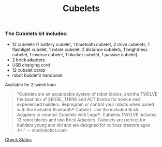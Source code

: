 ﻿---
layout: post
title: Cubelets
categories: jekyll update
img: cubelets.jpg 
---
### The Cubelets kit includes:

- 12 cubelets (1 battery cubelet, 1 bluetooth cubelet, 2 drive cubelets, 1 flashlight cubelet, 1 rotate cubelet, 2 distance cubelets, 1 brightness cubelet, 1 inverse cubelet, 1 blocker cubelet, 1 passive cubelet)
- 2 brick adapters
- USB charging cord
- 12 cubelet cards
- robot builder's handbook

Available for 2-week loan

>"Cubelets are an expandable system of robot blocks, and the TWELVE the best mix of SENSE, THINK and ACT blocks for novice and experienced builders. Reprogram or control your robots when paired with the included Bluetooth® Cubelet. Use the included Brick Adapters to connect Cubelets with Lego®. Cubelets TWELVE includes 12 robot blocks and two Brick Adapters. Cubelets are perfect for builders young and old and are designed for curious creators ages 4+." -- modrobotics.com


<a href="https://vufind.carli.illinois.edu/vf-dpu/Record/dpu_1231761" target="_blank" class="btn btn-primary btn-lg">Check Status</a>

